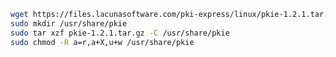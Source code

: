 ﻿```sh
wget https://files.lacunasoftware.com/pki-express/linux/pkie-1.2.1.tar.gz
sudo mkdir /usr/share/pkie
sudo tar xzf pkie-1.2.1.tar.gz -C /usr/share/pkie
sudo chmod -R a=r,a+X,u+w /usr/share/pkie
```
